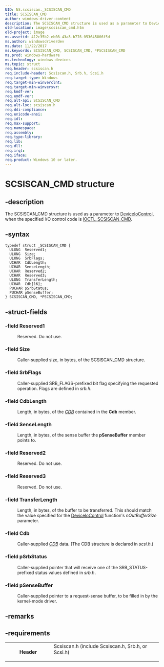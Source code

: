 ```yaml
---
UID: NS.scsiscan._SCSISCAN_CMD
title: SCSISCAN_CMD
author: windows-driver-content
description: The SCSISCAN_CMD structure is used as a parameter to DeviceIoControl, when the specified I/O control code is IOCTL_SCSISCAN_CMD.
old-location: image\scsiscan_cmd.htm
old-project: image
ms.assetid: 412c35b2-eb08-43a3-b776-053645806f5d
ms.author: windowsdriverdev
ms.date: 11/22/2017
ms.keywords: SCSISCAN_CMD, SCSISCAN_CMD, *PSCSISCAN_CMD
ms.prod: windows-hardware
ms.technology: windows-devices
ms.topic: struct
req.header: scsiscan.h
req.include-header: Scsiscan.h, Srb.h, Scsi.h
req.target-type: Windows
req.target-min-winverclnt: 
req.target-min-winversvr: 
req.kmdf-ver: 
req.umdf-ver: 
req.alt-api: SCSISCAN_CMD
req.alt-loc: scsiscan.h
req.ddi-compliance: 
req.unicode-ansi: 
req.idl: 
req.max-support: 
req.namespace: 
req.assembly: 
req.type-library: 
req.lib: 
req.dll: 
req.irql: 
req.iface: 
req.product: Windows 10 or later.
---
```


# SCSISCAN_CMD structure



## -description
<p>The SCSISCAN_CMD structure is used as a parameter to <a href="base.deviceiocontrol">DeviceIoControl</a>, when the specified I/O control code is <a href="https://msdn.microsoft.com/library/windows/hardware/ff542877">IOCTL_SCSISCAN_CMD</a>.</p>


## -syntax

````
typedef struct _SCSISCAN_CMD {
  ULONG  Reserved1;
  ULONG  Size;
  ULONG  SrbFlags;
  UCHAR  CdbLength;
  UCHAR  SenseLength;
  UCHAR  Reserved2;
  UCHAR  Reserved3;
  ULONG  TransferLength;
  UCHAR  Cdb[16];
  PUCHAR pSrbStatus;
  PUCHAR pSenseBuffer;
} SCSISCAN_CMD, *PSCSISCAN_CMD;
````


## -struct-fields
<dl>

### -field <b>Reserved1</b>

<dd>
<p>Reserved. Do not use.</p>
</dd>

### -field <b>Size</b>

<dd>
<p>Caller-supplied size, in bytes, of the SCSISCAN_CMD structure.</p>
</dd>

### -field <b>SrbFlags</b>

<dd>
<p>Caller-supplied SRB_FLAGS-prefixed bit flag specifying the requested operation. Flags are defined in <i>srb.h</i>.</p>
</dd>

### -field <b>CdbLength</b>

<dd>
<p>Length, in bytes, of the <a href="wdkgloss.c#wdkgloss.cdb#wdkgloss.cdb"><i>CDB</i></a> contained in the <b>Cdb</b> member.</p>
</dd>

### -field <b>SenseLength</b>

<dd>
<p>Length, in bytes, of the sense buffer the <b>pSenseBuffer</b> member points to.</p>
</dd>

### -field <b>Reserved2</b>

<dd>
<p>Reserved. Do not use.</p>
</dd>

### -field <b>Reserved3</b>

<dd>
<p>Reserved. Do not use.</p>
</dd>

### -field <b>TransferLength</b>

<dd>
<p>Length, in bytes, of the buffer to be transferred. This should match the value specified for the <a href="base.deviceiocontrol">DeviceIoControl</a> function's <i>nOutBufferSize</i> parameter.</p>
</dd>

### -field <b>Cdb</b>

<dd>
<p>Caller-supplied <a href="wdkgloss.c#wdkgloss.cdb#wdkgloss.cdb"><i>CDB</i></a> data. (The CDB structure is declared in <i>scsi.h</i>.)</p>
</dd>

### -field <b>pSrbStatus</b>

<dd>
<p>Caller-supplied pointer that will receive one of the SRB_STATUS-prefixed status values defined in <i>srb.h</i>.</p>
</dd>

### -field <b>pSenseBuffer</b>

<dd>
<p>Caller-supplied pointer to a request-sense buffer, to be filled in by the kernel-mode driver.</p>
</dd>
</dl>

## -remarks


## -requirements
<table>
<tr>
<th width="30%">
<p>Header</p>
</th>
<td width="70%">
<dl>
<dt>Scsiscan.h (include Scsiscan.h, Srb.h, or Scsi.h)</dt>
</dl>
</td>
</tr>
</table>